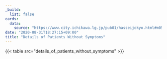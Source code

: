 ```yaml
---
_build:
  list: false
cards:
  data:
    source: "https://www.city.ichikawa.lg.jp/pub01/hasseijokyo.html#m05"
date: "2020-08-31T18:27:15+09:00"
title: "Details of Patients Without Symptoms"
---
```


{{< table src="details_of_patients_without_symptoms" >}}
